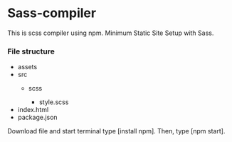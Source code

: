 # Sass-compiler
This is scss compiler using npm.
Minimum Static Site Setup with Sass.
<div>
  <h3>File structure</h3>
    <ul>
      <li>assets</li>
      <li>src</li>
      <ul>
        <li>scss</li>
        <ul>
          <li>style.scss</li>
        </ul>
      </ul>
      <li>index.html</li>
      <li>package.json</li>
  </ul>
</div>
Download file and start terminal type [install npm].
Then, type [npm start].
